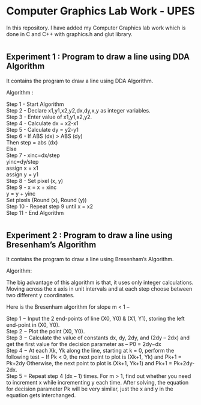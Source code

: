 # **Computer Graphics Lab Work - UPES**

In this repository. I have added my Computer Graphics lab work which is done in C and C++ with graphics.h and glut library.

#

## **Experiment 1 : Program to draw a line using DDA Algorithm**

It contains the program to draw a line using DDA Algorithm.

Algorithm :

Step 1 - Start Algorithm <br>
Step 2 - Declare x1,y1,x2,y2,dx,dy,x,y as integer variables.<br>
Step 3 - Enter value of x1,y1,x2,y2.<br>
Step 4 - Calculate dx = x2-x1<br>
Step 5 - Calculate dy = y2-y1<br>
Step 6 - If ABS (dx) > ABS (dy)<br>
            Then step = abs (dx)<br>
            Else<br>
Step 7 - xinc=dx/step<br>
            yinc=dy/step<br>
            assign x = x1<br>
            assign y = y1<br>
Step 8 - Set pixel (x, y)<br>
Step 9 - x = x + xinc <br>
            y = y + yinc<br>
            Set pixels (Round (x), Round (y))<br>
Step 10 - Repeat step 9 until x = x2<br>
Step 11 - End Algorithm<br>


#

## **Experiment 2 : Program to draw a line using Bresenham’s Algorithm**

It contains the program to draw a line using Bresenham’s Algorithm.

Algorithm:

The big advantage of this algorithm is that, it uses only integer calculations. Moving across the x axis in unit intervals and at each step choose between two different y coordinates. 

Here is the Bresenham algorithm for slope m < 1 – 

Step 1 − Input the 2 end-points of line (X0, Y0) & (X1, Y1), storing the left end-point in (X0, Y0). <br>
Step 2 − Plot the point (X0, Y0). <br>
Step 3 − Calculate the value of constants dx, dy, 2dy, and (2dy – 2dx) and get the first value for the decision parameter as – P0 = 2dy−dx <br>
Step 4 − At each Xk, Yk along the line, starting at k = 0, perform the following test − If Pk < 0, the next point to plot is (Xk+1, Yk) and Pk+1 = Pk+2dy Otherwise, the next point to plot is (Xk+1, Yk+1) and Pk+1 = Pk+2dy-2dx. <br>
Step 5 − Repeat step 4 (dx – 1) times. For m > 1, find out whether you need to increment x while incrementing y each time. After solving, the equation for decision parameter Pk will be very similar, just the x and y in the equation gets interchanged.<br>

#
